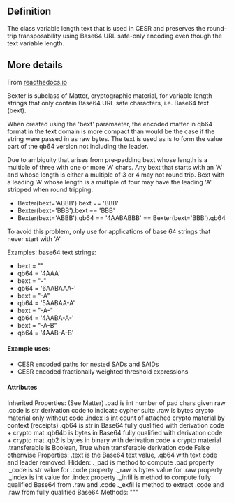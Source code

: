 ## Definition

The class variable length text that is used in CESR and preserves the round-trip transposability using Base64 URL safe-only encoding even though the text variable length.

## More details
From [readthedocs.io](https://keripy.readthedocs.io/en/latest/?badge=latest)

Bexter is subclass of Matter, cryptographic material, for variable length strings that only contain Base64 URL safe characters, i.e. Base64 text (bext).

When created using the 'bext' paramaeter, the encoded matter in qb64 format in the text domain is more compact than would be the case if the string were passed in as raw bytes. The text is used as is to form the value part of the
qb64 version not including the leader.

Due to ambiguity that arises from pre-padding bext whose length is a multiple of three with one or more 'A' chars. Any bext that starts with an 'A' and whose length is either a multiple of 3 or 4 may not round trip. Bext with a leading 'A' whose length is a multiple of four may have the leading 'A' stripped when round tripping.
- Bexter(bext='ABBB').bext == 'BBB'
- Bexter(bext='BBB').bext == 'BBB'
- Bexter(bext='ABBB').qb64 == '4AABABBB' == Bexter(bext='BBB').qb64

To avoid this problem, only use for applications of base 64 strings that never start with 'A'

Examples: base64 text strings:
- bext = ""
- qb64 = '4AAA'
- bext = "-"
- qb64 = '6AABAAA-'
- bext = "-A"
- qb64 = '5AABAA-A'
- bext = "-A-"
- qb64 = '4AABA-A-'
- bext = "-A-B"
- qb64 = '4AAB-A-B'

#### Example uses:
- CESR encoded paths for nested SADs and SAIDs
- CESR encoded fractionally weighted threshold expressions

#### Attributes
Inherited Properties:  (See Matter)
    .pad  is int number of pad chars given raw
    .code is  str derivation code to indicate cypher suite
    .raw is bytes crypto material only without code
    .index is int count of attached crypto material by context (receipts)
    .qb64 is str in Base64 fully qualified with derivation code + crypto mat
    .qb64b is bytes in Base64 fully qualified with derivation code + crypto mat
    .qb2  is bytes in binary with derivation code + crypto material
    .transferable is Boolean, True when transferable derivation code False otherwise
Properties:
    .text is the Base64 text value, .qb64 with text code and leader removed.
Hidden:
    ._pad is method to compute  .pad property
    ._code is str value for .code property
    ._raw is bytes value for .raw property
    ._index is int value for .index property
    ._infil is method to compute fully qualified Base64 from .raw and .code
    ._exfil is method to extract .code and .raw from fully qualified Base64
Methods:
"""
	